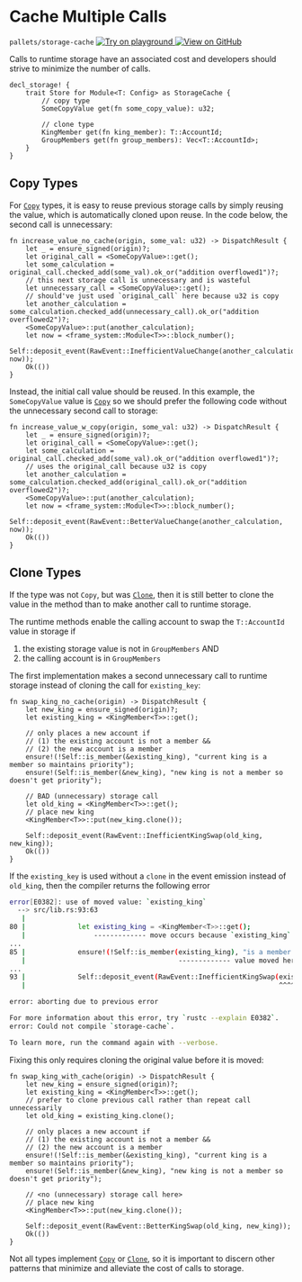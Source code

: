# Cache Multiple Calls

`pallets/storage-cache`
<a target="_blank" href="https://playground.substrate.dev/?deploy=recipes&files=%2Fhome%2Fsubstrate%2Fworkspace%2Fpallets%2Fstorage-cache%2Fsrc%2Flib.rs">
	<img src="https://img.shields.io/badge/Playground-Try%20it!-brightgreen?logo=Parity%20Substrate" alt ="Try on playground"/>
</a>
<a target="_blank" href="https://github.com/substrate-developer-hub/recipes/tree/master/pallets/storage-cache/src/lib.rs">
	<img src="https://img.shields.io/badge/Github-View%20Code-brightgreen?logo=github" alt ="View on GitHub"/>
</a>

Calls to runtime storage have an associated cost and developers should strive to minimize the number
of calls.

```rust, ignore
decl_storage! {
	trait Store for Module<T: Config> as StorageCache {
		// copy type
		SomeCopyValue get(fn some_copy_value): u32;

		// clone type
		KingMember get(fn king_member): T::AccountId;
		GroupMembers get(fn group_members): Vec<T::AccountId>;
	}
}
```

## Copy Types

For [`Copy`](https://doc.rust-lang.org/std/marker/trait.Copy.html) types, it is easy to reuse
previous storage calls by simply reusing the value, which is automatically cloned upon reuse. In the
code below, the second call is unnecessary:

```rust, ignore
fn increase_value_no_cache(origin, some_val: u32) -> DispatchResult {
	let _ = ensure_signed(origin)?;
	let original_call = <SomeCopyValue>::get();
	let some_calculation = original_call.checked_add(some_val).ok_or("addition overflowed1")?;
	// this next storage call is unnecessary and is wasteful
	let unnecessary_call = <SomeCopyValue>::get();
	// should've just used `original_call` here because u32 is copy
	let another_calculation = some_calculation.checked_add(unnecessary_call).ok_or("addition overflowed2")?;
	<SomeCopyValue>::put(another_calculation);
	let now = <frame_system::Module<T>>::block_number();
	Self::deposit_event(RawEvent::InefficientValueChange(another_calculation, now));
	Ok(())
}
```

Instead, the initial call value should be reused. In this example, the `SomeCopyValue` value is
[`Copy`](https://doc.rust-lang.org/std/marker/trait.Copy.html) so we should prefer the following
code without the unnecessary second call to storage:

```rust, ignore
fn increase_value_w_copy(origin, some_val: u32) -> DispatchResult {
	let _ = ensure_signed(origin)?;
	let original_call = <SomeCopyValue>::get();
	let some_calculation = original_call.checked_add(some_val).ok_or("addition overflowed1")?;
	// uses the original_call because u32 is copy
	let another_calculation = some_calculation.checked_add(original_call).ok_or("addition overflowed2")?;
	<SomeCopyValue>::put(another_calculation);
	let now = <frame_system::Module<T>>::block_number();
	Self::deposit_event(RawEvent::BetterValueChange(another_calculation, now));
	Ok(())
}
```

## Clone Types

If the type was not `Copy`, but was [`Clone`](https://doc.rust-lang.org/std/clone/trait.Clone.html),
then it is still better to clone the value in the method than to make another call to runtime
storage.

The runtime methods enable the calling account to swap the `T::AccountId` value in storage if

1. the existing storage value is not in `GroupMembers` AND
2. the calling account is in `GroupMembers`

The first implementation makes a second unnecessary call to runtime storage instead of cloning the
call for `existing_key`:

```rust, ignore
fn swap_king_no_cache(origin) -> DispatchResult {
	let new_king = ensure_signed(origin)?;
	let existing_king = <KingMember<T>>::get();

	// only places a new account if
	// (1) the existing account is not a member &&
	// (2) the new account is a member
	ensure!(!Self::is_member(&existing_king), "current king is a member so maintains priority");
	ensure!(Self::is_member(&new_king), "new king is not a member so doesn't get priority");

	// BAD (unnecessary) storage call
	let old_king = <KingMember<T>>::get();
	// place new king
	<KingMember<T>>::put(new_king.clone());

	Self::deposit_event(RawEvent::InefficientKingSwap(old_king, new_king));
	Ok(())
}
```

If the `existing_key` is used without a `clone` in the event emission instead of `old_king`, then
the compiler returns the following error

```bash
error[E0382]: use of moved value: `existing_king`
  --> src/lib.rs:93:63
   |
80 |             let existing_king = <KingMember<T>>::get();
   |                 ------------- move occurs because `existing_king` has type `<T as frame_system::Config>::AccountId`, which does not implement the `Copy` trait
...
85 |             ensure!(!Self::is_member(existing_king), "is a member so maintains priority");
   |                                      ------------- value moved here
...
93 |             Self::deposit_event(RawEvent::InefficientKingSwap(existing_king, new_king));
   |                                                               ^^^^^^^^^^^^^ value used here after move

error: aborting due to previous error

For more information about this error, try `rustc --explain E0382`.
error: Could not compile `storage-cache`.

To learn more, run the command again with --verbose.
```

Fixing this only requires cloning the original value before it is moved:

```rust, ignore
fn swap_king_with_cache(origin) -> DispatchResult {
	let new_king = ensure_signed(origin)?;
	let existing_king = <KingMember<T>>::get();
	// prefer to clone previous call rather than repeat call unnecessarily
	let old_king = existing_king.clone();

	// only places a new account if
	// (1) the existing account is not a member &&
	// (2) the new account is a member
	ensure!(!Self::is_member(&existing_king), "current king is a member so maintains priority");
	ensure!(Self::is_member(&new_king), "new king is not a member so doesn't get priority");

	// <no (unnecessary) storage call here>
	// place new king
	<KingMember<T>>::put(new_king.clone());

	Self::deposit_event(RawEvent::BetterKingSwap(old_king, new_king));
	Ok(())
}
```

Not all types implement [`Copy`](https://doc.rust-lang.org/std/marker/trait.Copy.html) or
[`Clone`](https://doc.rust-lang.org/std/clone/trait.Clone.html), so it is important to discern other
patterns that minimize and alleviate the cost of calls to storage.
